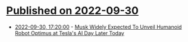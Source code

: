 # [Published on 2022-09-30](index.md)

* [2022-09-30, 17:20:00](https://hardware.slashdot.org/story/22/09/30/1718246/musk-widely-expected-to-unveil-humanoid-robot-optimus-at-teslas-ai-day-later-today?utm_source=rss1.0mainlinkanon&utm_medium=feed) - [Musk Widely Expected To Unveil Humanoid Robot Optimus at Tesla's AI Day Later Today](https://hardware.slashdot.org/story/22/09/30/1718246/musk-widely-expected-to-unveil-humanoid-robot-optimus-at-teslas-ai-day-later-today?utm_source=rss1.0mainlinkanon&utm_medium=feed)
